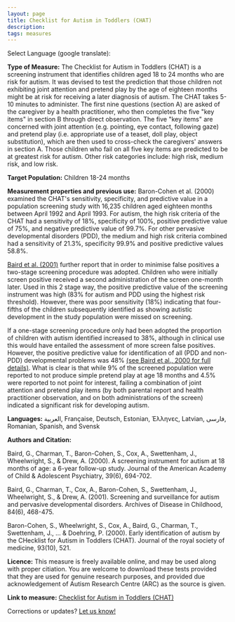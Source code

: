 ```yaml
---
layout: page
title: Checklist for Autism in Toddlers (CHAT)
description:
tags: measures
---
```


Select Language (google translate):  

<div id="google_translate_element"></div><script type="text/javascript">
function googleTranslateElementInit() {
  new google.translate.TranslateElement({pageLanguage: 'en', layout: google.translate.TranslateElement.InlineLayout.SIMPLE, gaTrack: true, gaId: 'UA-64320648-1'}, 'google_translate_element');
}
</script><script type="text/javascript" src="//translate.google.com/translate_a/element.js?cb=googleTranslateElementInit"></script>  

**Type of Measure:** The Checklist for Autism in Toddlers (CHAT) is a screening instrument that identifies children aged 18 to 24 months who are risk for autism. It was devised to test the prediction that those children not exhibiting joint attention and pretend play by the age of eighteen months might be at risk for receiving a later diagnosis of autism. The CHAT takes 5-10 minutes to administer. The first nine questions (section A) are asked of the caregiver by a health practitioner, who then completes the five "key items" in section B through direct observation. The five "key items" are concerned with joint attention (e.g. pointing, eye contact, following gaze) and pretend play (i.e. appropriate use of a teaset, doll play, object substitution), which  are then used to cross-check the caregivers' answers in section A. Those children who fail on all five key items are predicted to be at greatest risk for autism. Other risk categories include: high risk, medium risk, and low risk.   

**Target Population:** Children 18-24 months

**Measurement properties and previous use:** Baron-Cohen et al. (2000) examined the CHAT's sensitivity, specificity, and predictive value in a population screening study with 16,235 children aged eighteen months between April 1992 and April 1993. For autism, the high risk criteria of the CHAT had a sensitivity of 18%, specificity of 100%, positive predictive value of 75%, and negative predictive value of 99.7%. For other pervasive developmental disorders (PDD), the medium and high risk criteria combined had a sensitivity of 21.3%, specificity 99.9% and positive predictive values 58.8%. 

[Baird et al. (2001)](http://adc.bmj.com/content/84/6/468.short) further report that in order to minimise false positives a two-stage screening procedure was adopted. Children who were initially screen positive received a second administration of the screen one-month later. Used in this 2 stage way, the positive predictive value of the screening instrument was high (83% for autism and PDD using the highest risk threshold). However, there was poor sensitivity (18%) indicating that four-fifths of the children subsequently identified as showing autistic development in the study population were missed on screening. 

If a one-stage screening procedure only had been adopted the proportion of children with autism identified increased to 38%, although in clinical use this would have entailed the assessment of more screen false positives. However, the positive predictive value for identification of all (PDD and non-PDD) developmental problems was 48% [(see Baird et al., 2000 for full details)](http://www.jaacap.com/article/S0890-8567(09)66238-9/abstract). What is clear is that while 9% of the screened population were reported to not produce simple pretend play at age 18 months and 4.5% were reported to not point for interest, failing a combination of joint attention and pretend play items (by both parental report and health practitioner observation, and on both administrations of the screen) indicated a significant risk for developing autism.

**Languages:** العربية, Française, Deutsch, Estonian, Έλληνες, Latvian, فارسی, Romanian, Spanish, and Svensk

**Authors and Citation:**

Baird, G., Charman, T., Baron-Cohen, S., Cox, A., Swettenham, J., Wheelwright, S., & Drew, A. (2000). A screening instrument for autism at 18 months of age: a 6-year follow-up study. Journal of the American Academy of Child & Adolescent Psychiatry, 39(6), 694-702.

Baird, G., Charman, T., Cox, A., Baron-Cohen, S., Swettenham, J., Wheelwright, S., & Drew, A. (2001). Screening and surveillance for autism and pervasive developmental disorders. Archives of Disease in Childhood, 84(6), 468-475.

Baron-Cohen, S., Wheelwright, S., Cox, A., Baird, G., Charman, T., Swettenham, J., ... & Doehring, P. (2000). Early identification of autism by the CHecklist for Autism in Toddlers (CHAT). Journal of the royal society of medicine, 93(10), 521.

**Licence:** This measure is freely available online, and may be used along with proper citiation. You are welcome to download these tests provided that they are used for genuine research purposes, and provided due acknowledgement of Autism Research Centre (ARC) as the source is given.

**Link to measure:** [Checklist for Autism in Toddlers (CHAT)](https://www.autismresearchcentre.com/tests/)

Corrections or updates? [Let us know!](http://disabilitymeasures.org/contact)
